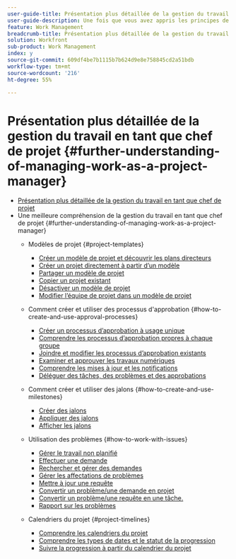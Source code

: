 ```yaml
---
user-guide-title: Présentation plus détaillée de la gestion du travail en tant que chef de projet
user-guide-description: Une fois que vous avez appris les principes de base de la création, de la planification et de la gestion des projets, vous devez savoir plus pour tirer le meilleur parti de Workfront.
feature: Work Management
breadcrumb-title: Présentation plus détaillée de la gestion du travail en tant que chef de projet
solution: Workfront
sub-product: Work Management
index: y
source-git-commit: 609df4be7b1115b7b624d9e8e758845cd2a51bdb
workflow-type: tm+mt
source-wordcount: '216'
ht-degree: 55%

---
```




# Présentation plus détaillée de la gestion du travail en tant que chef de projet {#further-understanding-of-managing-work-as-a-project-manager}

+ [Présentation plus détaillée de la gestion du travail en tant que chef de projet](overview.md)
+ Une meilleure compréhension de la gestion du travail en tant que chef de projet {#further-understanding-of-managing-work-as-a-project-manager}
   + Modèles de projet {#project-templates}
      + [Créer un modèle de projet et découvrir les plans directeurs](create-a-project-template.md)
      + [Créer un projet directement à partir d’un modèle](create-a-project-directly-from-a-template.md)
      + [Partager un modèle de projet](share-a-project-template.md)
      + [Copier un projet existant](copy-an-existing-project.md)
      + [Désactiver un modèle de projet](deactivate-a-project-template.md)
      + [Modifier l’équipe de projet dans un modèle de projet](edit-the-project-team-in-a-project-template.md)

   + Comment créer et utiliser des processus d&#39;approbation {#how-to-create-and-use-approval-processes}
      + [Créer un processus d’approbation à usage unique](create-a-single-use-approval-process.md)
      + [Comprendre les processus d’approbation propres à chaque groupe](group-specific-approval-processes.md)
      + [Joindre et modifier les processus d’approbation existants](attach-and-edit-existing-approval-processes.md)
      + [Examiner et approuver les travaux numériques](review-and-approve-digital-work.md)
      + [Comprendre les mises à jour et les notifications](understand-updates-and-notifications.md)
      + [Déléguer des tâches, des problèmes et des approbations](delegate-approvals.md)

   + Comment créer et utiliser des jalons {#how-to-create-and-use-milestones}
      + [Créer des jalons](creating-milestones.md)
      + [Appliquer des jalons](apply-milestones.md)
      + [Afficher les jalons](view-milestones.md)

   + Utilisation des problèmes {#how-to-work-with-issues}
      + [Gérer le travail non planifié](handle-unplanned-work.md)
      + [Effectuer une demande](make-a-request.md)
      + [Rechercher et gérer des demandes](find-requests.md)
      + [Gérer les affectations de problèmes](manage-issue-assignments.md)
      + [Mettre à jour une requête](update-a-request.md)
      + [Convertir un problème/une demande en projet](create-a-project-from-a-request.md)
      + [Convertir un problème/une requête en une tâche.](convert-issues-to-other-work-items.md)
      + [Rapport sur les problèmes](report-on-issues.md)

   + Calendriers du projet {#project-timelines}
      + [Comprendre les calendriers du projet](understand-project-timelines.md)
      + [Comprendre les types de dates et le statut de la progression](understand-task-dates-and-progress-status.md)
      + [Suivre la progression à partir du calendrier du projet](track-work-progress-from-the-project-timeline.md)



